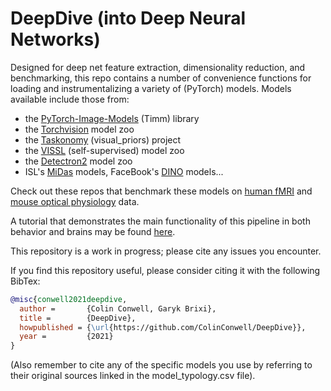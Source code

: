 # DeepDive (into Deep Neural Networks)

Designed for deep net feature extraction, dimensionality reduction, and benchmarking, this repo contains a number of convenience functions for loading and instrumentalizing a variety of (PyTorch) models. Models available include those from:

- the [PyTorch-Image-Models](https://github.com/rwightman/pytorch-image-models) (Timm) library
- the [Torchvision](https://pytorch.org/vision/stable/models.html) model zoo
- the [Taskonomy](http://taskonomy.stanford.edu/) (visual_priors) project
- the [VISSL](https://vissl.ai/) (self-supervised) model zoo
- the [Detectron2](https://github.com/facebookresearch/detectron2) model zoo
- ISL's [MiDas](https://github.com/isl-org/MiDaS) models, FaceBook's [DINO](https://github.com/facebookresearch/dino) models...

Check out these repos that benchmark these models on [human fMRI](https://github.com/ColinConwell/DeepNSD) and [mouse optical physiology](https://github.com/ColinConwell/DeepMouseTrap) data.

A tutorial that demonstrates the main functionality of this pipeline in both behavior and brains may be found [here](https://colab.research.google.com/drive/1CvOpeKL4xRDbHkpPXGlSDs-JyD-438vl#scrollTo=Jd9vyENcvsIg).

This repository is a work in progress; please cite any issues you encounter.

If you find this repository useful, please consider citing it with the following BibTex:

```BibTeX
@misc{conwell2021deepdive,
  author =       {Colin Conwell, Garyk Brixi},
  title =        {DeepDive},
  howpublished = {\url{https://github.com/ColinConwell/DeepDive}},
  year =         {2021}
}
```

(Also remember to cite any of the specific models you use by referring to their original sources linked in the model_typology.csv file).
